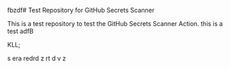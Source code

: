 fbzdf# Test Repository for GitHub Secrets Scanner

This is a test repository to test the GitHub Secrets Scanner Action.
this is a test
adfB

KLL;
 
s era redrd z
rt d
v z
